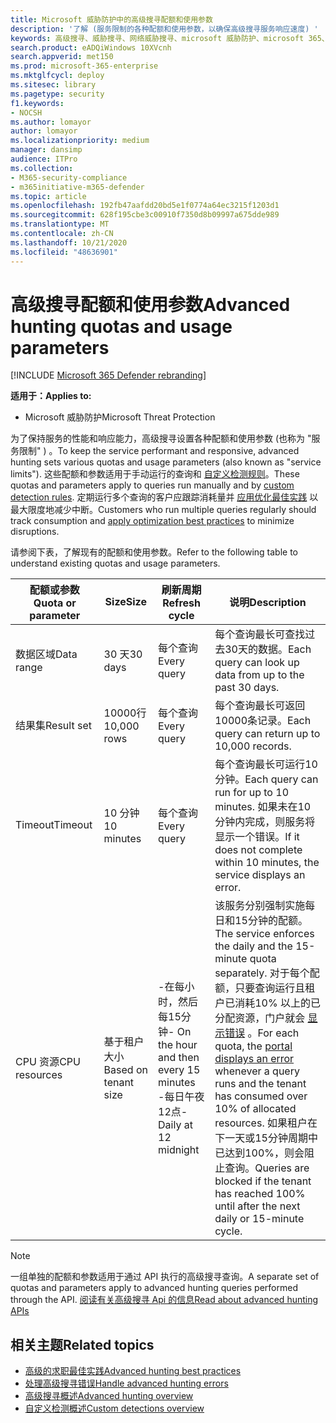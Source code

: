 ```yaml
---
title: Microsoft 威胁防护中的高级搜寻配额和使用参数
description: '了解 (服务限制的各种配额和使用参数，以确保高级搜寻服务响应速度) '
keywords: 高级搜寻、威胁搜寻、网络威胁搜寻、microsoft 威胁防护、microsoft 365、mtp、m365、搜索、查询、遥测、架构、kusto、CPU 限制、查询限制、资源、最大结果、配额、参数、分配
search.product: eADQiWindows 10XVcnh
search.appverid: met150
ms.prod: microsoft-365-enterprise
ms.mktglfcycl: deploy
ms.sitesec: library
ms.pagetype: security
f1.keywords:
- NOCSH
ms.author: lomayor
author: lomayor
ms.localizationpriority: medium
manager: dansimp
audience: ITPro
ms.collection:
- M365-security-compliance
- m365initiative-m365-defender
ms.topic: article
ms.openlocfilehash: 192fb47aafdd20bd5e1f0774a64ec3215f1203d1
ms.sourcegitcommit: 628f195cbe3c00910f7350d8b09997a675dde989
ms.translationtype: MT
ms.contentlocale: zh-CN
ms.lasthandoff: 10/21/2020
ms.locfileid: "48636901"
---
```

# <a name="advanced-hunting-quotas-and-usage-parameters"></a><span data-ttu-id="ca4e9-104">高级搜寻配额和使用参数</span><span class="sxs-lookup"><span data-stu-id="ca4e9-104">Advanced hunting quotas and usage parameters</span></span>

[!INCLUDE [Microsoft 365 Defender rebranding](../includes/microsoft-defender.md)]


<span data-ttu-id="ca4e9-105">**适用于：**</span><span class="sxs-lookup"><span data-stu-id="ca4e9-105">**Applies to:**</span></span>
- <span data-ttu-id="ca4e9-106">Microsoft 威胁防护</span><span class="sxs-lookup"><span data-stu-id="ca4e9-106">Microsoft Threat Protection</span></span>

<span data-ttu-id="ca4e9-107">为了保持服务的性能和响应能力，高级搜寻设置各种配额和使用参数 (也称为 "服务限制" ) 。</span><span class="sxs-lookup"><span data-stu-id="ca4e9-107">To keep the service performant and responsive, advanced hunting sets various quotas and usage parameters (also known as "service limits").</span></span> <span data-ttu-id="ca4e9-108">这些配额和参数适用于手动运行的查询和 [自定义检测规则](custom-detection-rules.md)。</span><span class="sxs-lookup"><span data-stu-id="ca4e9-108">These quotas and parameters apply to queries run manually and by [custom detection rules](custom-detection-rules.md).</span></span> <span data-ttu-id="ca4e9-109">定期运行多个查询的客户应跟踪消耗量并 [应用优化最佳实践](advanced-hunting-best-practices.md) 以最大限度地减少中断。</span><span class="sxs-lookup"><span data-stu-id="ca4e9-109">Customers who run multiple queries regularly should track consumption and [apply optimization best practices](advanced-hunting-best-practices.md) to minimize disruptions.</span></span>

<span data-ttu-id="ca4e9-110">请参阅下表，了解现有的配额和使用参数。</span><span class="sxs-lookup"><span data-stu-id="ca4e9-110">Refer to the following table to understand existing quotas and usage parameters.</span></span>

| <span data-ttu-id="ca4e9-111">配额或参数</span><span class="sxs-lookup"><span data-stu-id="ca4e9-111">Quota or parameter</span></span> | <span data-ttu-id="ca4e9-112">Size</span><span class="sxs-lookup"><span data-stu-id="ca4e9-112">Size</span></span> | <span data-ttu-id="ca4e9-113">刷新周期</span><span class="sxs-lookup"><span data-stu-id="ca4e9-113">Refresh cycle</span></span> | <span data-ttu-id="ca4e9-114">说明</span><span class="sxs-lookup"><span data-stu-id="ca4e9-114">Description</span></span> |
|--|--|--|--|
| <span data-ttu-id="ca4e9-115">数据区域</span><span class="sxs-lookup"><span data-stu-id="ca4e9-115">Data range</span></span> | <span data-ttu-id="ca4e9-116">30 天</span><span class="sxs-lookup"><span data-stu-id="ca4e9-116">30 days</span></span> | <span data-ttu-id="ca4e9-117">每个查询</span><span class="sxs-lookup"><span data-stu-id="ca4e9-117">Every query</span></span> | <span data-ttu-id="ca4e9-118">每个查询最长可查找过去30天的数据。</span><span class="sxs-lookup"><span data-stu-id="ca4e9-118">Each query can look up data from up to the past 30 days.</span></span> |
| <span data-ttu-id="ca4e9-119">结果集</span><span class="sxs-lookup"><span data-stu-id="ca4e9-119">Result set</span></span> | <span data-ttu-id="ca4e9-120">10000行</span><span class="sxs-lookup"><span data-stu-id="ca4e9-120">10,000 rows</span></span> | <span data-ttu-id="ca4e9-121">每个查询</span><span class="sxs-lookup"><span data-stu-id="ca4e9-121">Every query</span></span> | <span data-ttu-id="ca4e9-122">每个查询最长可返回10000条记录。</span><span class="sxs-lookup"><span data-stu-id="ca4e9-122">Each query can return up to 10,000 records.</span></span> |
| <span data-ttu-id="ca4e9-123">Timeout</span><span class="sxs-lookup"><span data-stu-id="ca4e9-123">Timeout</span></span> | <span data-ttu-id="ca4e9-124">10 分钟</span><span class="sxs-lookup"><span data-stu-id="ca4e9-124">10 minutes</span></span> | <span data-ttu-id="ca4e9-125">每个查询</span><span class="sxs-lookup"><span data-stu-id="ca4e9-125">Every query</span></span> | <span data-ttu-id="ca4e9-126">每个查询最长可运行10分钟。</span><span class="sxs-lookup"><span data-stu-id="ca4e9-126">Each query can run for up to 10 minutes.</span></span> <span data-ttu-id="ca4e9-127">如果未在10分钟内完成，则服务将显示一个错误。</span><span class="sxs-lookup"><span data-stu-id="ca4e9-127">If it does not complete within 10 minutes, the service displays an error.</span></span>
| <span data-ttu-id="ca4e9-128">CPU 资源</span><span class="sxs-lookup"><span data-stu-id="ca4e9-128">CPU resources</span></span> | <span data-ttu-id="ca4e9-129">基于租户大小</span><span class="sxs-lookup"><span data-stu-id="ca4e9-129">Based on tenant size</span></span> | <span data-ttu-id="ca4e9-130">-在每小时，然后每15分钟</span><span class="sxs-lookup"><span data-stu-id="ca4e9-130">- On the hour and then every 15 minutes</span></span><br><span data-ttu-id="ca4e9-131">-每日午夜12点</span><span class="sxs-lookup"><span data-stu-id="ca4e9-131">- Daily at 12 midnight</span></span> | <span data-ttu-id="ca4e9-132">该服务分别强制实施每日和15分钟的配额。</span><span class="sxs-lookup"><span data-stu-id="ca4e9-132">The service enforces the daily and the 15-minute quota separately.</span></span> <span data-ttu-id="ca4e9-133">对于每个配额，只要查询运行且租户已消耗10% 以上的已分配资源，门户就会 [显示错误](advanced-hunting-errors.md) 。</span><span class="sxs-lookup"><span data-stu-id="ca4e9-133">For each quota, the [portal displays an error](advanced-hunting-errors.md) whenever a query runs and the tenant has consumed over 10% of allocated resources.</span></span> <span data-ttu-id="ca4e9-134">如果租户在下一天或15分钟周期中已达到100%，则会阻止查询。</span><span class="sxs-lookup"><span data-stu-id="ca4e9-134">Queries are blocked if the tenant has reached 100% until after the next daily or 15-minute cycle.</span></span> |

>[!NOTE] 
><span data-ttu-id="ca4e9-135">一组单独的配额和参数适用于通过 API 执行的高级搜寻查询。</span><span class="sxs-lookup"><span data-stu-id="ca4e9-135">A separate set of quotas and parameters apply to advanced hunting queries performed through the API.</span></span> [<span data-ttu-id="ca4e9-136">阅读有关高级搜寻 Api 的信息</span><span class="sxs-lookup"><span data-stu-id="ca4e9-136">Read about advanced hunting APIs</span></span>](https://docs.microsoft.com/microsoft-365/security/mtp/api-advanced-hunting)

## <a name="related-topics"></a><span data-ttu-id="ca4e9-137">相关主题</span><span class="sxs-lookup"><span data-stu-id="ca4e9-137">Related topics</span></span>

- [<span data-ttu-id="ca4e9-138">高级的求职最佳实践</span><span class="sxs-lookup"><span data-stu-id="ca4e9-138">Advanced hunting best practices</span></span>](advanced-hunting-best-practices.md)
- [<span data-ttu-id="ca4e9-139">处理高级搜寻错误</span><span class="sxs-lookup"><span data-stu-id="ca4e9-139">Handle advanced hunting errors</span></span>](advanced-hunting-errors.md)
- [<span data-ttu-id="ca4e9-140">高级搜寻概述</span><span class="sxs-lookup"><span data-stu-id="ca4e9-140">Advanced hunting overview</span></span>](advanced-hunting-overview.md)
- [<span data-ttu-id="ca4e9-141">自定义检测概述</span><span class="sxs-lookup"><span data-stu-id="ca4e9-141">Custom detections overview</span></span>](custom-detections-overview.md)